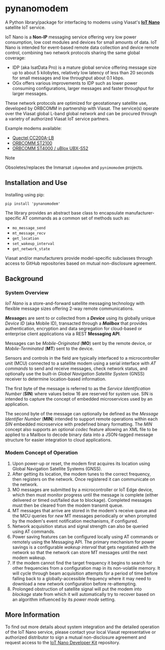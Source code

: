 # pynanomodem

A Python library/package for interfacing to modems using Viasat's
[**IoT Nano**](www.viasat.com/enterprise/services/iot-nano)
satellite IoT service.

IoT Nano is a **Non-IP** messaging service offering very low power consumption,
low cost modules and devices for small amounts of data.
IoT Nano is intended for event-based remote data collection and device remote
control, combining two network protocols sharing the same global coverage:

* IDP (aka IsatData Pro) is a mature global service offering message size up
to about 5 kilobytes, relatively low latency of less than 20 seconds for small
messages and low throughput about 0.1 kbps.
* OGx offers various improvements to IDP such as lower power consuming
configurations, larger messages and faster throughput for larger messages.

These network protocols are optimized for geostationary satellite use, developed
by ORBCOMM in partnership with Viasat. The service(s) operate over the Viasat
global L-band global network and can be procured through a varietry of
authorized Viasat IoT service partners.

Example modems available:
* [Quectel CC200A-LB](https://www.quectel.com/product/cc200a-lb-satellite-communication-module)
* [ORBCOMM ST2100](https://www.orbcomm.com/en/partners/iot-hardware/st-2100)
* [ORBCOMM ST4000 / uBlox UBX-S52](https://content.u-blox.com/sites/default/files/documents/UBX-R52-S52_ProductSummary_UBX-19026227.pdf)

> [!NOTE]
> Obsoletes/replaces the Inmarsat `idpmodem` and `pynimomodem` projects.

## Installation and Use

Installing using pip:
```
pip install 'pynanomodem'
```

The library provides an abstract base class to encapsulate manufacturer-specific
AT commands as a common set of methods such as:

* `mo_message_send`
* `mt_message_recv`
* `get_location`
* `set_wakeup_interval`
* `get_network_state`

Viasat and/or manufacturers provide model-specific subclasses through
access to GitHub repositories based on mutual non-disclosure agreement.

## Background

### System Overview

*IoT Nano* is a store-and-forward satellite messaging technology
with flexible message sizes offering 2-way remote communications.

***Message***s are sent to or collected from a ***Device*** using its globally
unique *Device ID* (aka Mobile ID),
transacted through a ***Mailbox*** that provides authentication, encryption and
data segregation for cloud-based or enterprise client applications via a
REST **Messaging API**.

Messages can be *Mobile-Originated* (**MO**) sent by the remote device, or
*Mobile-Terminated* (**MT**) sent to the device.

Sensors and controls in the field are typically interfaced to a microcontroller
unit (MCU) connected to a satellite modem using a serial
interface with *AT commands* to send and receive messages, check network status,
and optionally use the built-in *Global Navigation Satellite System* (GNSS)
receiver to determine location-based information.

The first byte of the message is referred to as the
*Service Identification Number* (**SIN**) where values below 16 are reserved
for system use.  SIN is intended to capture the concept of embedded
microservices used by an application.

The second byte of the message can optionally be defined as the
*Message Identifier Number* (**MIN**) intended to support remote operations 
within each *SIN* embedded microservice with predefined binary formatting.
The *MIN* concept also supports an optional *codec* feature
allowing an XML file to be applied to a Mailbox to decode binary data into
a JSON-tagged message structure for easier integration to cloud applications.

### Modem Concept of Operation

1. Upon power-up or reset, the modem first acquires its location using 
Global Navigation Satellite Systems (GNSS).
1. After getting its location, the modem tunes to the correct frequency, then
registers on the network.  Once registered it can communicate on the
network.
1. MO messages are submitted by a microcontroller or IoT Edge device, which
then must monitor progress until the message is complete (either delivered or
timed out/failed due to blockage). Completed messages must then be cleared from
the modem transmit queue.
1. MT messages that arrive are stored in the modem's receive queue and the MCU
queries for *new* MT messages periodically or when prompted by the modem's
event notification mechanisms, if configured.
1. Network acquisition status and signal strength can also be queried using AT
commands.
1. Power saving features can be configured locally using AT commands or remotely
using the Messaging API. The primary mechanism for power savings is a
configurable *wakeup interval* that gets negotiated with the network so that
the network can store MT messages until the next modem wakeup.
1. If the modem cannot find the target frequency it begins to search for other
frequencies from a configuration map in its non-volatile memory. It will cycle
through beam acquisition attempts for a period of time before falling back to
a globally-accessible frequency where it may need to download
a new network configuration before re-attempting.
1. Prolonged obstruction of satellite signal will put the modem into *blockage*
state from which it will automatically try to recover based on an algorithm
influenced by its *power mode* setting.

## More Information

To find out more details about system integration and the detailed operation
of the IoT Nano service, please contact your local Viasat representative or
authorized distributor to sign a mutual non-disclosure agreement and
request access to the
[IoT Nano Developer Kit](github.com/inmarsat-enterprise/idp-developer-kit-nda)
repository.